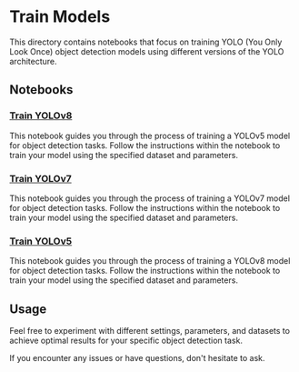 # Train Models

This directory contains notebooks that focus on training YOLO (You Only Look Once) object detection models using different versions of the YOLO architecture.

## Notebooks

### [Train YOLOv8](yolov5/train_yolov5.ipynb)

This notebook guides you through the process of training a YOLOv5 model for object detection tasks. Follow the instructions within the notebook to train your model using the specified dataset and parameters.

### [Train YOLOv7](yolov7/train_yolov7.ipynb)

This notebook guides you through the process of training a YOLOv7 model for object detection tasks. Follow the instructions within the notebook to train your model using the specified dataset and parameters.

### [Train YOLOv5](yolov8/train_yolov8.ipynb)

This notebook guides you through the process of training a YOLOv8 model for object detection tasks. Follow the instructions within the notebook to train your model using the specified dataset and parameters.

## Usage

Feel free to experiment with different settings, parameters, and datasets to achieve optimal results for your specific object detection task.

If you encounter any issues or have questions, don't hesitate to ask.
